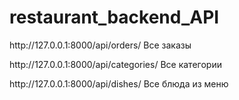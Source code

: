 # restaurant_backend_API
<p>http://127.0.0.1:8000/api/orders/ Все заказы</p>
<p>http://127.0.0.1:8000/api/categories/ Все категории</p>
<p>http://127.0.0.1:8000/api/dishes/ Все блюда из меню</p>
